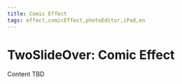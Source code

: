 ```yaml
---
title: Comic Effect
tags: effect,comicEffect,photoEditor,iPad,en
---
```


# TwoSlideOver: Comic Effect

Content TBD
